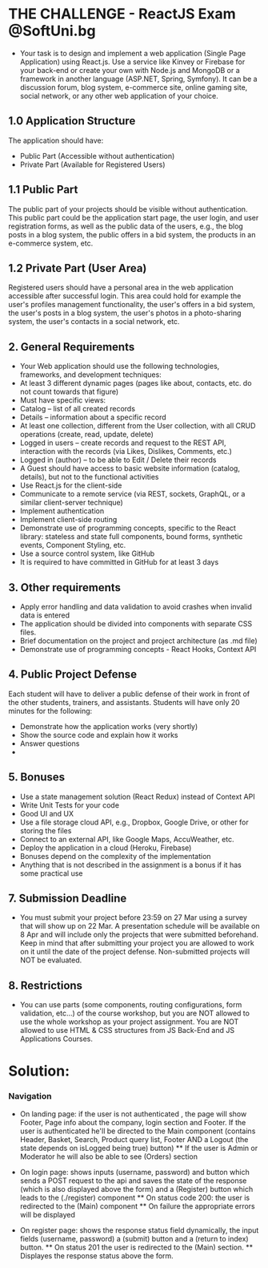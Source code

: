 # THE CHALLENGE - ReactJS Exam @SoftUni.bg
* Your task is to design and implement a web application (Single Page Application) using React.js. Use a service like Kinvey or Firebase for your back-end or create your own with Node.js and MongoDB or a framework in another language (ASP.NET, Spring, Symfony). It can be a discussion forum, blog system, e-commerce site, online gaming site, social network, or any other web application of your choice. 

## 1.0 Application Structure
The application should have:
* Public Part (Accessible without authentication)
* Private Part (Available for Registered Users)

## 1.1 Public Part
The public part of your projects should be visible without authentication. This public part could be the application start page, the user login, and user registration forms, as well as the public data of the users, e.g., the blog posts in a blog system, the public offers in a bid system, the products in an e-commerce system, etc.

## 1.2 Private Part (User Area)
Registered users should have a personal area in the web application accessible after successful login. This area could hold for example the user's profiles management functionality, the user's offers in a bid system, the user's posts in a blog system, the user's photos in a photo-sharing system, the user's contacts in a social network, etc.

## 2. General Requirements
* Your Web application should use the following technologies, frameworks, and development techniques:
* At least 3 different dynamic pages (pages like about, contacts, etc. do not count towards that figure)
* Must have specific views:
* Catalog – list of all created records
* Details – information about a specific record
* At least one collection, different from the User collection, with all CRUD operations (create, read, update, delete)
* Logged in users – create records and request to the REST API, interaction with the records (via Likes, Dislikes, Comments, etc.)
* Logged in (author) – to be able to Edit / Delete their records
* A Guest should have access to basic website information (catalog, details), but not to the functional activities
* Use React.js for the client-side
* Communicate to a remote service (via REST, sockets, GraphQL, or a similar client-server technique)
* Implement authentication
* Implement client-side routing
* Demonstrate use of programming concepts, specific to the React library: stateless and state full components, bound forms, synthetic events, Component Styling, etc.
* Use a source control system, like GitHub
* It is required to have committed in GitHub for at least 3 days

## 3. Other requirements
* Apply error handling and data validation to avoid crashes when invalid data is entered
* The application should be divided into components with separate CSS files.
* Brief documentation on the project and project architecture (as .md file)
* Demonstrate use of programming concepts - React Hooks, Context API

## 4. Public Project Defense
Each student will have to deliver a public defense of their work in front of the other students, trainers, and assistants. Students will have only 20 minutes for the following:
* Demonstrate how the application works (very shortly)
* Show the source code and explain how it works
* Answer questions
* 
## 5.	Bonuses
* Use a state management solution (React Redux) instead of Context API
* Write Unit Tests for your code
* Good UI and UX
* Use a file storage cloud API, e.g., Dropbox, Google Drive, or other for storing the files
* Connect to an external API, like Google Maps, AccuWeather, etc.
* Deploy the application in a cloud (Heroku, Firebase)
* Bonuses depend on the complexity of the implementation
* Anything that is not described in the assignment is a bonus if it has some practical use
## 7. Submission Deadline
* You must submit your project before 23:59 on 27 Mar using a survey that will show up on 22 Mar. A presentation schedule will be available on 8 Apr and will include only the projects that were submitted beforehand. Keep in mind that after submitting your project you are allowed to work on it until the date of the project defense. Non-submitted projects will NOT be evaluated.
## 8. Restrictions
* You can use parts (some components, routing configurations, form validation, etc...) of the course workshop, but you are NOT allowed to use the whole workshop as your project assignment. You are NOT allowed to use HTML & CSS structures from JS Back-End and JS Applications Courses.


# Solution:

### Navigation
* On landing page: if the user is not authenticated , the page will show Footer, Page info about the company, login section and Footer. If the user is authenticated he'll be directed to the Main component (contains Header, Basket, Search, Product query list, Footer AND a Logout (the state depends on isLogged being true) button)
** If the user is Admin or Moderator he will also be able to see (Orders) section

* On login page: shows inputs (username, password) and button which sends a POST request to the api and saves the state of the response (which is also displayed above the form) and a (Register) button which leads to the (./register) component
** On status code 200: the user is redirected to the (Main) component 
** On failure the appropriate errors will be displayed

* On register page: shows the response status field dynamically,  the input fields (username, password) a (submit) button and a (return to index) button. ** On status 201 the user is redirected to the (Main) section. ** Displayes the response status above the form.
